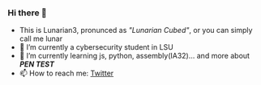 ### Hi there 👋

- This is Lunarian3, pronunced as _"Lunarian Cubed"_, or you can simply call me lunar
- 🔭 I’m currently a cybersecurity student in LSU 
- 🌱 I’m currently learning js, python, assembly(IA32)... and more about _**PEN TEST**_
- 📫 How to reach me: [Twitter](https://twitter.com/LunarianCubed) 
<!--
**LunarianCubed/LunarianCubed** is a ✨ _special_ ✨ repository because its `README.md` (this file) appears on your GitHub profile.

Here are some ideas to get you started:

- 🔭 I’m currently working on ...
- 🌱 I’m currently learning ...
- 👯 I’m looking to collaborate on ...
- 🤔 I’m looking for help with ...
- 💬 Ask me about ...
- 📫 How to reach me: ...
- 😄 Pronouns: ...
- ⚡ Fun fact: ...
-->
